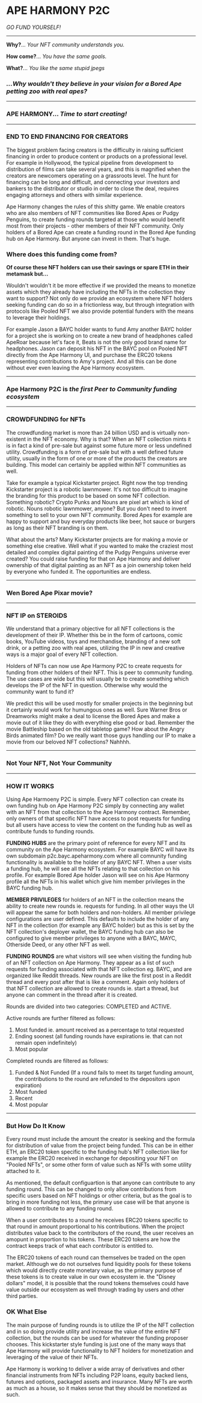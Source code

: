 # APE HARMONY P2C

_GO FUND YOURSELF!_

*****************

**Why?**... _Your NFT community understands you._

**How come?**... _You have the same goals._ 

**What?**... _You like the same stupid jpegs_ 

### _...Why wouldn't they believe in your vision for a Bored Ape petting zoo with real apes?_

______________

### APE HARMONY... _Time to start creating!_

*************

### END TO END FINANCING FOR CREATORS

The biggest problem facing creators is the difficulty in raising sufficient financing in order to produce content or products on a professional level. For example in Hollywood, the typical pipeline from development to distribution of films can take several years, and this is magnified when the creators are newcomers operating on a grassroots level. The hunt for financing can be long and difficult, and connecting your investors and bankers to the distributor or studio in order to close the deal, requires engaging attorneys and others with similar experience.

Ape Harmony changes the rules of this shitty game. We enable creators who are also members of NFT communities like Bored Apes or Pudgy Penguins, to create funding rounds targeted at those who would benefit most from their projects - other members of their NFT community. Only holders of a Bored Ape can create a funding round in the Bored Ape funding hub on Ape Harmony. But anyone can invest in them. That's huge.

### Where does this funding come from?

**Of course these NFT holders can use their savings or spare ETH in their metamask but...**

Wouldn't wouldn't it be more effective if we provided the means to monetize assets which they already have including the NFTs in the collection they want to support? Not only do we provide an ecosystem where NFT holders seeking funding can do so in a frictionless way, but through integration with protocols like Pooled NFT we also provide potential funders with the means to leverage their holdings.

For example Jason a BAYC holder wants to fund Amy another BAYC holder for a project she is working on to create a new brand of headphones called ApeRoar because let's face it, Beats is not the only good brand name for headphones. Jason can deposit his NFT in the BAYC pool on Pooled NFT directly from the Ape Harmony UI, and purchase the ERC20 tokens representing contributions to Amy's project. And all this can be done without ever even leaving the Ape Harmony ecosystem.

**********

### Ape Harmony P2C is _the first Peer to **Community** funding ecosystem_

______________

### CROWDFUNDING for NFTs

The crowdfunding market is more than 24 billion USD and is virtually non-existent in the NFT economy. Why is that? When an NFT collection mints it is in fact a kind of pre-sale but against some future more or less undefined utility. Crowdfunding is a form of pre-sale but with a well defined future utility, usually in the form of one or more of the products the creators are building. This model can certainly be applied within NFT communities as well.

Take for example a typical Kickstarter project. Right now the top trending Kickstarter project is a robotic lawnmower. It's not too difficult to imagine the branding for this product to be based on some NFT collection. Something robotic? Crypto Punks and Nouns are pixel art which is kind of robotic. Nouns robotic lawnmower, anyone? But you don't need to invent something to sell to your own NFT community. Bored Apes for example are happy to support and buy everyday products like beer, hot sauce or burgers as long as their NFT branding is on them.

What about the arts? Many Kickstarter projects are for making a movie or something else creative. Well what if you wanted to make the craziest most detailed and complex digital painting of the Pudgy Penguins universe ever created? You could raise funding for that on Ape Harmony and deliver ownership of that digital painting as an NFT as a join ownership token held by everyone who funded it. The opportunities are endless.

************

### Wen Bored Ape Pixar movie?

______________

### NFT IP on STEROIDS

We understand that a primary objective for all NFT collections is the development of their IP. Whether this be in the form of cartoons, comic books, YouTube videos, toys and merchandise, branding of a new soft drink, or a petting zoo with real apes, utilizing the IP in new and creative ways is a major goal of every NFT collection.

Holders of NFTs can now use Ape Harmony P2C to create requests for funding from other holders of their NFT. This is peer to community funding. The use cases are wide but this will usually be to create something which develops the IP of the NFT in question. Otherwise why would the community want to fund it?

We predict this will be used mostly for smaller projects in the beginning but it certainly would work for humungous ones as well. Sure Warner Bros or Dreamworks might make a deal to license the Bored Apes and make a movie out of it like they do with everything else good or bad. Remember the movie Battleship based on the old tabletop game? How about the Angry Birds animated film? Do we really want those guys handling our IP to make a movie from our beloved NFT collections? Nahhhh.

**************

### Not Your NFT, Not Your Community

________________

### HOW IT WORKS

Using Ape Harmoeny P2C is simple. Every NFT collection can create its own funding hub on Ape Harmony P2C simply by connecting any wallet with an NFT from that collection to the Ape Harmony contract. Remember, only owners of that specific NFT have access to post requests for funding but all users have access to view the content on the funding hub as well as contribute funds to funding rounds. 

**FUNDING HUBS** are the primary point of reference for every NFT and its community on the Ape Harmony ecosystem. For example BAYC will have its own subdomain p2c.bayc.apeharmony.com where all comnunity funding functionality is available to the holder of any BAYC NFT. When a user visits a funding hub, he will see all the NFTs relating to that collection on his profile. For example Bored Ape holder Jason will see on his Ape Harmony profile all the NFTs in his wallet which give him member privileges in the BAYC funding hub. 

**MEMBER PRIVILEGES** for holders of an NFT in the collection means the ability to create new rounds ie. requests for funding. In all other ways the UI will appear the same for both holders and non-holders. All member privilege configurations are user defined. This defaults to include the holder of any NFT in the collection (for example any BAYC holder) but as this is set by the NFT collection's deployer wallet, the BAYC funding hub can also be configured to give member privileges to anyone with a BAYC, MAYC, Otherside Deed, or any other NFT as well.

**FUNDING ROUNDS** are what visitors will see when visiting the funding hub of an NFT collection on Ape Harmony. They appear as a list of such requests for funding associated with that NFT collection eg. BAYC, and are organized like Reddit threads. New rounds are like the first post in a Reddit thread and every post after that is like a comment. Again only holders of that NFT collection are allowed to create rounds ie. start a thread, but anyone can comment in the thread after it is created. 

Rounds are divided into two categories: COMPLETED and ACTIVE.

Active rounds are further filtered as follows:

1. Most funded ie. amount received as a percentage to total requested
2. Ending soonest (all funding rounds have expirations ie. that can not remain open indefinitely)
3. Most popular

Completed rounds are filtered as follows:

1. Funded & Not Funded (If a round fails to meet its target funding amount, the contributions to the round are refunded to the depositors upon expiration)
2. Most funded
3. Recent
4. Most popular

___________

### But How Do It Know

Every round must include the amount the creator is seeking and the formula for distribution of value from the project being funded. This can be in either ETH, an ERC20 token specific to the funding hub's NFT collection like for example the ERC20 received in exchange for depositing your NFT on "Pooled NFTs", or some other form of value such as NFTs with some utility attached to it.

As mentioned, the default configuartion is that anyone can contribute to any funding round. This can be changed to only allow contributions from specific users based on NFT holdings or other criteria, but as the goal is to bring in more funding not less, the primary use case will be that anyone is allowed to contribute to any funding round.

When a user contributes to a round he receives ERC20 tokens specific to that round in amount proportional to his contributions. When the project distributes value back to the contributors of the round, the user receives an amopunt in proportion to his tokens. These ERC20 tokens are how the contract keeps track of what each contributor is entitled to.

The ERC20 tokens of each round can themselves be traded on the open market. Although we do not ourselves fund liquidity pools for these tokens which would directly create monetary value, as the primary purpose of these tokens is to create value in our own ecosystem ie. the "Disney dollars" model, it is possible that the round tokens themselves could have value outside our ecosystem as well through trading by users and other third parties.

### OK What Else

The main purpose of funding rounds is to utilize the IP of the NFT collection and in so doing provide utility and increase the value of the entire NFT collection, but the rounds can be used for whatever the funding proposer chooses. This kickstarter style funding is just one of the many ways that Ape Harmony will provide functionality to NFT holders for monetization and leveraging of the value of their NFTs.

Ape Harmony is working to deliver a wide array of derivatives and other financial instruments from NFTs including P2P loans, equity backed liens, futures and options, packaged assets and insurance. Many NFTs are worth as much as a house, so it makes sense that they should be monetized as such.





















